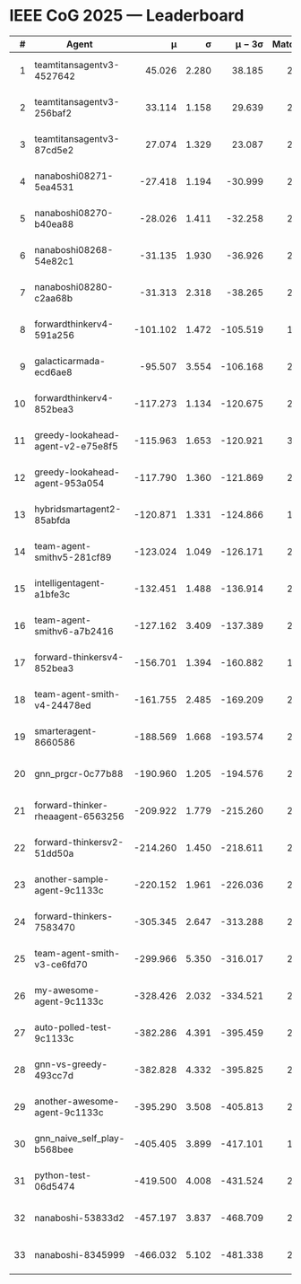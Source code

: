 # IEEE CoG 2025 — Leaderboard

| # | Agent | μ | σ | μ − 3σ | Matches | Updated |
|---:|---|---:|---:|---:|---:|---|
| 1 | teamtitansagentv3-4527642 | 45.026 | 2.280 | 38.185 | 2276 | 2025-09-01 14:01 |
| 2 | teamtitansagentv3-256baf2 | 33.114 | 1.158 | 29.639 | 2834 | 2025-09-01 14:01 |
| 3 | teamtitansagentv3-87cd5e2 | 27.074 | 1.329 | 23.087 | 2338 | 2025-09-01 14:01 |
| 4 | nanaboshi08271-5ea4531 | -27.418 | 1.194 | -30.999 | 2440 | 2025-09-01 14:01 |
| 5 | nanaboshi08270-b40ea88 | -28.026 | 1.411 | -32.258 | 2720 | 2025-09-01 14:01 |
| 6 | nanaboshi08268-54e82c1 | -31.135 | 1.930 | -36.926 | 2640 | 2025-09-01 14:01 |
| 7 | nanaboshi08280-c2aa68b | -31.313 | 2.318 | -38.265 | 2720 | 2025-09-01 14:01 |
| 8 | forwardthinkerv4-591a256 | -101.102 | 1.472 | -105.519 | 1997 | 2025-09-01 14:01 |
| 9 | galacticarmada-ecd6ae8 | -95.507 | 3.554 | -106.168 | 2500 | 2025-09-01 14:01 |
| 10 | forwardthinkerv4-852bea3 | -117.273 | 1.134 | -120.675 | 2275 | 2025-09-01 14:01 |
| 11 | greedy-lookahead-agent-v2-e75e8f5 | -115.963 | 1.653 | -120.921 | 3048 | 2025-09-01 14:01 |
| 12 | greedy-lookahead-agent-953a054 | -117.790 | 1.360 | -121.869 | 2788 | 2025-09-01 14:01 |
| 13 | hybridsmartagent2-85abfda | -120.871 | 1.331 | -124.866 | 1901 | 2025-09-01 14:01 |
| 14 | team-agent-smithv5-281cf89 | -123.024 | 1.049 | -126.171 | 2640 | 2025-09-01 14:01 |
| 15 | intelligentagent-a1bfe3c | -132.451 | 1.488 | -136.914 | 2382 | 2025-09-01 14:01 |
| 16 | team-agent-smithv6-a7b2416 | -127.162 | 3.409 | -137.389 | 2960 | 2025-09-01 14:01 |
| 17 | forward-thinkersv4-852bea3 | -156.701 | 1.394 | -160.882 | 1901 | 2025-09-01 14:01 |
| 18 | team-agent-smith-v4-24478ed | -161.755 | 2.485 | -169.209 | 2520 | 2025-09-01 14:01 |
| 19 | smarteragent-8660586 | -188.569 | 1.668 | -193.574 | 2144 | 2025-09-01 14:01 |
| 20 | gnn_prgcr-0c77b88 | -190.960 | 1.205 | -194.576 | 2260 | 2025-09-01 14:01 |
| 21 | forward-thinker-rheaagent-6563256 | -209.922 | 1.779 | -215.260 | 2816 | 2025-09-01 14:01 |
| 22 | forward-thinkersv2-51dd50a | -214.260 | 1.450 | -218.611 | 2236 | 2025-09-01 14:01 |
| 23 | another-sample-agent-9c1133c | -220.152 | 1.961 | -226.036 | 2900 | 2025-09-01 14:01 |
| 24 | forward-thinkers-7583470 | -305.345 | 2.647 | -313.288 | 2580 | 2025-09-01 14:01 |
| 25 | team-agent-smith-v3-ce6fd70 | -299.966 | 5.350 | -316.017 | 2260 | 2025-09-01 14:01 |
| 26 | my-awesome-agent-9c1133c | -328.426 | 2.032 | -334.521 | 2720 | 2025-09-01 14:01 |
| 27 | auto-polled-test-9c1133c | -382.286 | 4.391 | -395.459 | 2880 | 2025-09-01 14:01 |
| 28 | gnn-vs-greedy-493cc7d | -382.828 | 4.332 | -395.825 | 2340 | 2025-09-01 14:01 |
| 29 | another-awesome-agent-9c1133c | -395.290 | 3.508 | -405.813 | 2720 | 2025-09-01 14:01 |
| 30 | gnn_naive_self_play-b568bee | -405.405 | 3.899 | -417.101 | 1500 | 2025-09-01 14:01 |
| 31 | python-test-06d5474 | -419.500 | 4.008 | -431.524 | 2020 | 2025-09-01 14:01 |
| 32 | nanaboshi-53833d2 | -457.197 | 3.837 | -468.709 | 2460 | 2025-09-01 14:01 |
| 33 | nanaboshi-8345999 | -466.032 | 5.102 | -481.338 | 2340 | 2025-09-01 14:01 |
